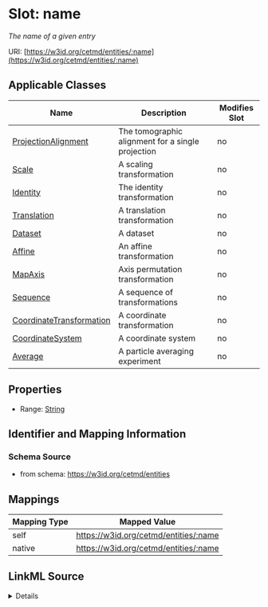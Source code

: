 

# Slot: name


_The name of a given entry_





URI: [https://w3id.org/cetmd/entities/:name](https://w3id.org/cetmd/entities/:name)



<!-- no inheritance hierarchy -->





## Applicable Classes

| Name | Description | Modifies Slot |
| --- | --- | --- |
| [ProjectionAlignment](ProjectionAlignment.md) | The tomographic alignment for a single projection |  no  |
| [Scale](Scale.md) | A scaling transformation |  no  |
| [Identity](Identity.md) | The identity transformation |  no  |
| [Translation](Translation.md) | A translation transformation |  no  |
| [Dataset](Dataset.md) | A dataset |  no  |
| [Affine](Affine.md) | An affine transformation |  no  |
| [MapAxis](MapAxis.md) | Axis permutation transformation |  no  |
| [Sequence](Sequence.md) | A sequence of transformations |  no  |
| [CoordinateTransformation](CoordinateTransformation.md) | A coordinate transformation |  no  |
| [CoordinateSystem](CoordinateSystem.md) | A coordinate system |  no  |
| [Average](Average.md) | A particle averaging experiment |  no  |







## Properties

* Range: [String](String.md)





## Identifier and Mapping Information







### Schema Source


* from schema: https://w3id.org/cetmd/entities




## Mappings

| Mapping Type | Mapped Value |
| ---  | ---  |
| self | https://w3id.org/cetmd/entities/:name |
| native | https://w3id.org/cetmd/entities/:name |




## LinkML Source

<details>
```yaml
name: name
description: The name of a given entry
from_schema: https://w3id.org/cetmd/entities
rank: 1000
alias: name
domain_of:
- Average
- Dataset
- CoordinateSystem
- CoordinateTransformation
range: string

```
</details>